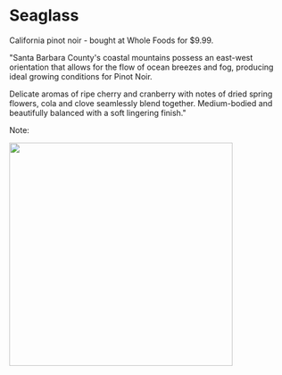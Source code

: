 # Seaglass

California pinot noir - bought at Whole Foods for $9.99.

"Santa Barbara County's coastal mountains possess an east-west orientation that allows for the flow of ocean breezes and fog, producing ideal growing conditions for Pinot Noir.

Delicate aromas of ripe cherry and cranberry with notes of dried spring flowers, cola and clove seamlessly blend together.  Medium-bodied and beautifully balanced with a soft lingering finish."

Note: 

<img src="https://matikin9.github.io/cheap-ass-wine/images/004_Seaglass.jpg" width="400">
